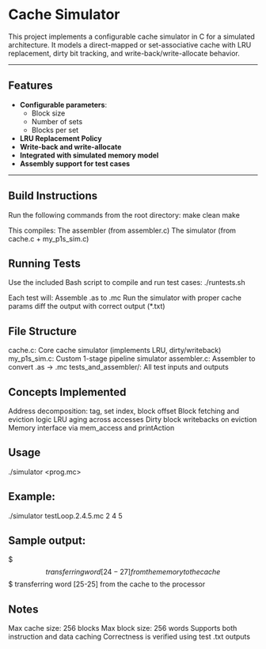 # Cache Simulator

This project implements a configurable cache simulator in C for a simulated architecture. It models a direct-mapped or set-associative cache with LRU replacement, dirty bit tracking, and write-back/write-allocate behavior.

---

## Features

- **Configurable parameters**:
  - Block size
  - Number of sets
  - Blocks per set
- **LRU Replacement Policy**
- **Write-back and write-allocate**
- **Integrated with simulated memory model**
- **Assembly support for test cases**

---

## Build Instructions

Run the following commands from the root directory:
make clean
make

This compiles:
The assembler (from assembler.c)
The simulator (from cache.c + my_p1s_sim.c)

## Running Tests
Use the included Bash script to compile and run test cases:
./runtests.sh

Each test will:
Assemble .as to .mc
Run the simulator with proper cache params
diff the output with correct output (*.txt)

## File Structure
cache.c: Core cache simulator (implements LRU, dirty/writeback)
my_p1s_sim.c: Custom 1-stage pipeline simulator 
assembler.c: Assembler to convert .as -> .mc
tests_and_assembler/: All test inputs and outputs

## Concepts Implemented
Address decomposition: tag, set index, block offset
Block fetching and eviction logic
LRU aging across accesses
Dirty block writebacks on eviction
Memory interface via mem_access and printAction

## Usage
./simulator <prog.mc> <blockSize> <numSets> <blocksPerSet>

## Example:
./simulator testLoop.2.4.5.mc 2 4 5

## Sample output: 
$$$ transferring word [24-27] from the memory to the cache
$$$ transferring word [25-25] from the cache to the processor

## Notes
Max cache size: 256 blocks
Max block size: 256 words
Supports both instruction and data caching
Correctness is verified using test .txt outputs